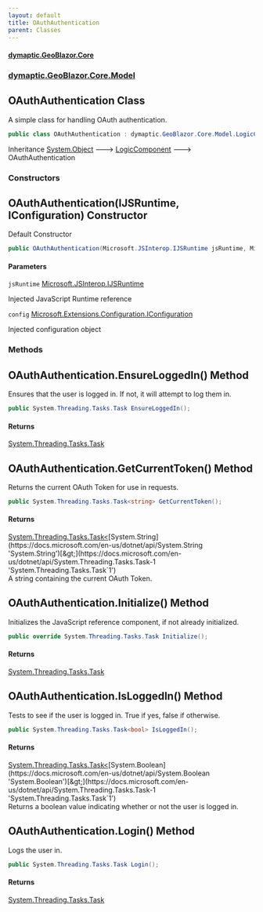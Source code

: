 ```yaml
---
layout: default
title: OAuthAuthentication
parent: Classes
---
```

#### [dymaptic.GeoBlazor.Core](index.html 'index')
### [dymaptic.GeoBlazor.Core.Model](index.html#dymaptic.GeoBlazor.Core.Model 'dymaptic.GeoBlazor.Core.Model')

## OAuthAuthentication Class

A simple class for handling OAuth authentication.

```csharp
public class OAuthAuthentication : dymaptic.GeoBlazor.Core.Model.LogicComponent
```

Inheritance [System.Object](https://docs.microsoft.com/en-us/dotnet/api/System.Object 'System.Object') &#129106; [LogicComponent](dymaptic.GeoBlazor.Core.Model.LogicComponent.html 'dymaptic.GeoBlazor.Core.Model.LogicComponent') &#129106; OAuthAuthentication
### Constructors

<a name='dymaptic.GeoBlazor.Core.Model.OAuthAuthentication.OAuthAuthentication(Microsoft.JSInterop.IJSRuntime,Microsoft.Extensions.Configuration.IConfiguration)'></a>

## OAuthAuthentication(IJSRuntime, IConfiguration) Constructor

Default Constructor

```csharp
public OAuthAuthentication(Microsoft.JSInterop.IJSRuntime jsRuntime, Microsoft.Extensions.Configuration.IConfiguration config);
```
#### Parameters

<a name='dymaptic.GeoBlazor.Core.Model.OAuthAuthentication.OAuthAuthentication(Microsoft.JSInterop.IJSRuntime,Microsoft.Extensions.Configuration.IConfiguration).jsRuntime'></a>

`jsRuntime` [Microsoft.JSInterop.IJSRuntime](https://docs.microsoft.com/en-us/dotnet/api/Microsoft.JSInterop.IJSRuntime 'Microsoft.JSInterop.IJSRuntime')

Injected JavaScript Runtime reference

<a name='dymaptic.GeoBlazor.Core.Model.OAuthAuthentication.OAuthAuthentication(Microsoft.JSInterop.IJSRuntime,Microsoft.Extensions.Configuration.IConfiguration).config'></a>

`config` [Microsoft.Extensions.Configuration.IConfiguration](https://docs.microsoft.com/en-us/dotnet/api/Microsoft.Extensions.Configuration.IConfiguration 'Microsoft.Extensions.Configuration.IConfiguration')

Injected configuration object
### Methods

<a name='dymaptic.GeoBlazor.Core.Model.OAuthAuthentication.EnsureLoggedIn()'></a>

## OAuthAuthentication.EnsureLoggedIn() Method

Ensures that the user is logged in. If not, it will attempt to log them in.

```csharp
public System.Threading.Tasks.Task EnsureLoggedIn();
```

#### Returns
[System.Threading.Tasks.Task](https://docs.microsoft.com/en-us/dotnet/api/System.Threading.Tasks.Task 'System.Threading.Tasks.Task')

<a name='dymaptic.GeoBlazor.Core.Model.OAuthAuthentication.GetCurrentToken()'></a>

## OAuthAuthentication.GetCurrentToken() Method

Returns the current OAuth Token for use in requests.

```csharp
public System.Threading.Tasks.Task<string> GetCurrentToken();
```

#### Returns
[System.Threading.Tasks.Task&lt;](https://docs.microsoft.com/en-us/dotnet/api/System.Threading.Tasks.Task-1 'System.Threading.Tasks.Task`1')[System.String](https://docs.microsoft.com/en-us/dotnet/api/System.String 'System.String')[&gt;](https://docs.microsoft.com/en-us/dotnet/api/System.Threading.Tasks.Task-1 'System.Threading.Tasks.Task`1')  
A string containing the current OAuth Token.

<a name='dymaptic.GeoBlazor.Core.Model.OAuthAuthentication.Initialize()'></a>

## OAuthAuthentication.Initialize() Method

Initializes the JavaScript reference component, if not already initialized.

```csharp
public override System.Threading.Tasks.Task Initialize();
```

#### Returns
[System.Threading.Tasks.Task](https://docs.microsoft.com/en-us/dotnet/api/System.Threading.Tasks.Task 'System.Threading.Tasks.Task')

<a name='dymaptic.GeoBlazor.Core.Model.OAuthAuthentication.IsLoggedIn()'></a>

## OAuthAuthentication.IsLoggedIn() Method

Tests to see if the user is logged in. True if yes, false if otherwise.

```csharp
public System.Threading.Tasks.Task<bool> IsLoggedIn();
```

#### Returns
[System.Threading.Tasks.Task&lt;](https://docs.microsoft.com/en-us/dotnet/api/System.Threading.Tasks.Task-1 'System.Threading.Tasks.Task`1')[System.Boolean](https://docs.microsoft.com/en-us/dotnet/api/System.Boolean 'System.Boolean')[&gt;](https://docs.microsoft.com/en-us/dotnet/api/System.Threading.Tasks.Task-1 'System.Threading.Tasks.Task`1')  
Returns a boolean value indicating whether or not the user is logged in.

<a name='dymaptic.GeoBlazor.Core.Model.OAuthAuthentication.Login()'></a>

## OAuthAuthentication.Login() Method

Logs the user in.

```csharp
public System.Threading.Tasks.Task Login();
```

#### Returns
[System.Threading.Tasks.Task](https://docs.microsoft.com/en-us/dotnet/api/System.Threading.Tasks.Task 'System.Threading.Tasks.Task')
